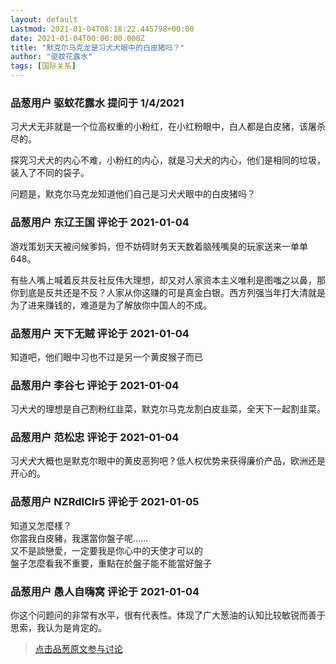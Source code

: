 ```yaml
---
layout: default
Lastmod: 2021-01-04T08:18:22.445798+00:00
date: 2021-01-04T00:00:00.000Z
title: "默克尔马克龙是习犬犬眼中的白皮猪吗？"
author: "驱蚊花露水"
tags: [国际关系]
---
```



### 品葱用户 **驱蚊花露水** 提问于 1/4/2021
    
习犬犬无非就是一个位高权重的小粉红，在小红粉眼中，白人都是白皮猪，该屠杀尽的。  
  
探究习犬犬的内心不难，小粉红的内心，就是习犬犬的内心，他们是相同的垃圾，装入了不同的袋子。  
  
问题是，默克尔马克龙知道他们自己是习犬犬眼中的白皮猪吗？
    
                

### 品葱用户 **东辽王国** 评论于 2021-01-04
        
游戏策划天天被问候爹妈，但不妨碍财务天天数着脑残嘴臭的玩家送来一单单648。  
  
有些人嘴上喊着反共反社反伟大理想，却又对人家资本主义唯利是图嗤之以鼻，那你到底是反共还是不反？人家从你这赚的可是真金白银。西方列强当年打大清就是为了进来赚钱的，难道是为了解放你中国人的不成。
        
                

### 品葱用户 **天下无贼** 评论于 2021-01-04
        
知道吧，他们眼中习也不过是另一个黄皮猴子而已
        
                

### 品葱用户 **李谷七** 评论于 2021-01-04
        
习犬犬的理想是自己割粉红韭菜，默克尔马克龙割白皮韭菜，全天下一起割韭菜。
        
                

### 品葱用户 **范松忠** 评论于 2021-01-04
        
习犬犬大概也是默克尔眼中的黄皮恶狗吧？低人权优势来获得廉价产品，欧洲还是开心的。
        
                

### 品葱用户 **NZRdlClr5** 评论于 2021-01-05
        
知道又怎麼樣？  
你當我白皮豬，我還當你盤子呢……  
又不是談戀愛，一定要我是你心中的天使才可以的  
盤子怎麼看我不重要，重點在於盤子能不能當好盤子
        
                

### 品葱用户 **愚人自嗨窝** 评论于 2021-01-04
        
你这个问题问的非常有水平，很有代表性。体现了广大葱油的认知比较敏锐而善于思索，我认为是肯定的。
        
                





> [点击品葱原文参与讨论](https://pincong.rocks/question/35228)

